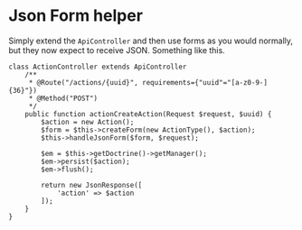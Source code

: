 # Json Form helper

Simply extend the `ApiController` and then use forms as you would normally, but they now expect to receive JSON.
Something like this.

    class ActionController extends ApiController
        /**
         * @Route("/actions/{uuid}", requirements={"uuid"="[a-z0-9-]{36}"})
         * @Method("POST")
         */
        public function actionCreateAction(Request $request, $uuid) {
            $action = new Action();
            $form = $this->createForm(new ActionType(), $action);
            $this->handleJsonForm($form, $request);

            $em = $this->getDoctrine()->getManager();
            $em->persist($action);
            $em->flush();

            return new JsonResponse([
                'action' => $action
            ]);
        }
    }
